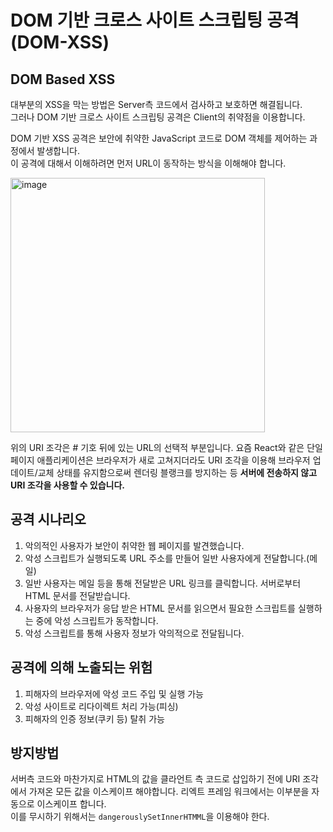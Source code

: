 # DOM 기반 크로스 사이트 스크립팅 공격(DOM-XSS)

## DOM Based XSS

대부분의 XSS을 막는 방법은 Server측 코드에서 검사하고 보호하면 해결됩니다.  
그러나 DOM 기반 크로스 사이트 스크립팅 공격은 Client의 취약점을 이용합니다.  

DOM 기반 XSS 공격은 보안에 취약한 JavaScript 코드로 DOM 객체를 제어하는 과정에서 발생합니다.  
이 공격에 대해서 이해하려면 먼저 URL이 동작하는 방식을 이해해야 합니다.  

<img width="407" alt="image" src="https://user-images.githubusercontent.com/43377349/211181286-6d0e87e4-323f-4095-8fd4-1a70dfbf0910.png">

위의 URI 조각은 # 기호 뒤에 있는 URL의 선택적 부분입니다. 
요즘 React와 같은 단일 페이지 애플리케이션은 브라우저가 새로 고쳐지더라도  URI 조각을 이용해 브라우저 업데이트/교체 상태를 유지함으로써 렌더링 블랭크를 방지하는 등 
**서버에 전송하지 않고 URI 조각을 사용할 수 있습니다.**


## 공격 시나리오  

1. 악의적인 사용자가 보안이 취약한 웹 페이지를 발견했습니다.
2. 악성 스크립트가 실행되도록 URL 주소를 만들어 일반 사용자에게 전달합니다.(메일)
3. 일반 사용자는 메일 등을 통해 전달받은 URL 링크를 클릭합니다. 서버로부터 HTML 문서를 전달받습니다.
4. 사용자의 브라우저가 응답 받은 HTML 문서를 읽으면서 필요한 스크립트를 실행하는 중에 악성 스크립트가 동작합니다.
5. 악성 스크립트를 통해 사용자 정보가 악의적으로 전달됩니다.


## 공격에 의해 노출되는 위험
1. 피해자의 브라우저에 악성 코드 주입 및 실행 가능  
2. 악성 사이트로 리다이렉트 처리 가능(피싱)  
3. 피해자의 인증 정보(쿠키 등) 탈취 가능  

## 방지방법
서버측 코드와 마찬가지로 HTML의 값을 클라언트 측 코드로 삽입하기 전에 URI 조각에서 가져온 모든 값을 
이스케이프 해야합니다. 리엑트 프레임 워크에서는 이부분을 자동으로 이스케이프 합니다.  
이를 무시하기 위해서는 `dangerouslySetInnerHTMML`을 이용해야 한다.
